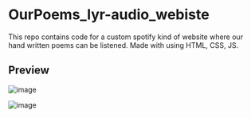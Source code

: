 # OurPoems_lyr-audio_webiste

This repo contains code for a custom spotify kind of website where our hand written poems can be listened. Made with using HTML, CSS, JS.

## Preview
![image](https://github.com/mahathibodela/OurPoems_lyr-audio_website/assets/121395753/1ed4c1d5-4ec7-4ccb-8541-111c7749c556)

![image](https://github.com/mahathibodela/OurPoems_lyr-audio_website/assets/121395753/0e736e03-475f-4cca-9fc6-66b6a0486da2)

